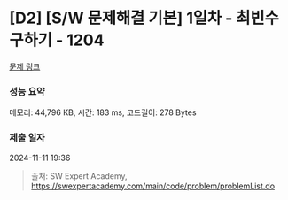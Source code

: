 # [D2] [S/W 문제해결 기본] 1일차 - 최빈수 구하기 - 1204 

[문제 링크](https://swexpertacademy.com/main/code/problem/problemDetail.do?contestProbId=AV13zo1KAAACFAYh) 

### 성능 요약

메모리: 44,796 KB, 시간: 183 ms, 코드길이: 278 Bytes

### 제출 일자

2024-11-11 19:36



> 출처: SW Expert Academy, https://swexpertacademy.com/main/code/problem/problemList.do